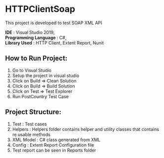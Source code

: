 # HTTPClientSoap

This project is developed to test SOAP XML API

**IDE** : Visual Studio 2019,<br />
**Programming Language** : C#,<br />
**Library Used** : HTTP Client, Extent Report, Nunit<br />


## How to Run Project:
1. Go to Visual Studio <br />
2. Setup the project in visual studio
3. Click on Build => Clean Solution <br />
3. Click on Build => Build Solution <br />
4. Click on Test => Test Explorer <br />
5. Run PostCountry Test Case <br />

## Project Structure:

1. Test : Test cases<br />
2. Helpers : Helpers folder contains helper and utility classes that contains re usable methods<br />
3. XML Model : C# class generated from XML<br />
4. Config : Extent Report Configuration file<br />
5. Test report can be seen in Reports folder

